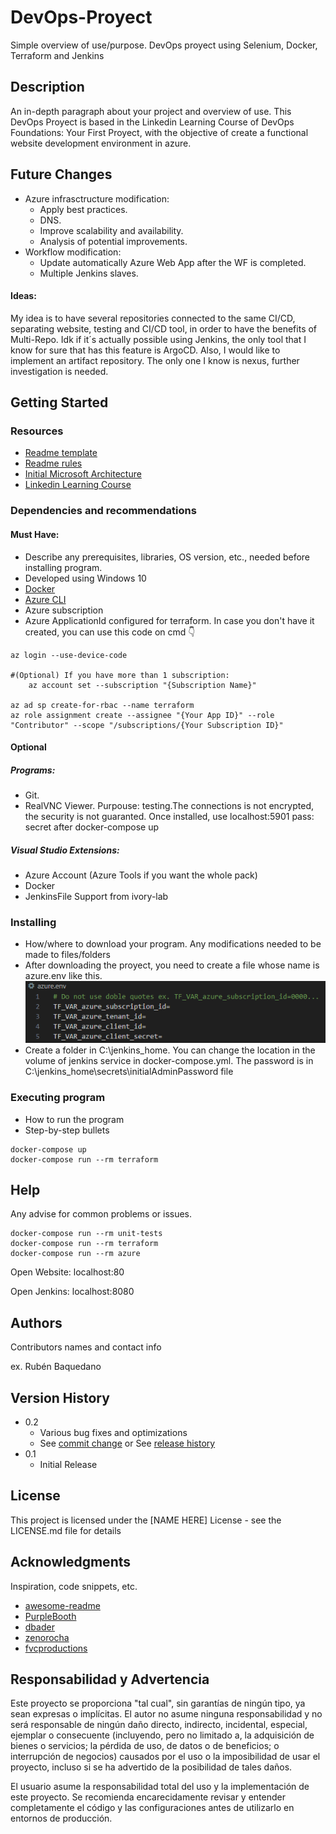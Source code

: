# DevOps-Proyect

Simple overview of use/purpose.
DevOps proyect using Selenium, Docker, Terraform and Jenkins

## Description

An in-depth paragraph about your project and overview of use.
This DevOps Proyect is based in the Linkedin Learning Course of DevOps Foundations: Your First Proyect, with the objective of create a functional website development environment in azure.


## Future Changes

* Azure infrasctructure modification:
    * Apply best practices.
    * DNS.
    * Improve scalability and availability.
    * Analysis of potential improvements.
* Workflow modification:
    * Update automatically Azure Web App after the WF is completed.
    * Multiple Jenkins slaves.

#### Ideas:
My idea is to have several repositories connected to the same CI/CD, separating website, testing and CI/CD tool, in order to have the benefits of Multi-Repo.
Idk if it´s actually possible using Jenkins, the only tool that I know for sure that has this feature is ArgoCD.
Also, I would like to implement an artifact repository. The only one I know is nexus, further investigation is needed.

## Getting Started

### Resources

* [Readme template](https://gist.github.com/DomPizzie/7a5ff55ffa9081f2de27c315f5018afc)
* [Readme rules](https://www.freecodecamp.org/news/how-to-write-a-good-readme-file/)
* [Initial Microsoft Architecture](https://learn.microsoft.com/es-es/azure/architecture/web-apps/idea/scalable-ecommerce-web-app)
* [Linkedin Learning Course](https://www.linkedin.com/learning/devops-foundations-your-first-project)

### Dependencies and recommendations
#### Must Have:
* Describe any prerequisites, libraries, OS version, etc., needed before installing program.
* Developed using Windows 10
* [Docker](https://www.docker.com/products/docker-desktop/)
* [Azure CLI](https://learn.microsoft.com/es-es/cli/azure/install-azure-cli-windows?tabs=azure-cli)
* Azure subscription
* Azure ApplicationId configured for terraform. In case you don't have it created, you can use this code on cmd :point_down:
```
az login --use-device-code

#(Optional) If you have more than 1 subscription:
    az account set --subscription "{Subscription Name}"

az ad sp create-for-rbac --name terraform
az role assignment create --assignee "{Your App ID}" --role "Contributor" --scope "/subscriptions/{Your Subscription ID}"
```

#### Optional
##### Programs:
* Git. 
* RealVNC Viewer. Purpouse: testing.The connections is not encrypted, the security is not guaranted. Once installed, use localhost:5901 pass: secret after docker-compose up
##### Visual Studio Extensions:
* Azure Account (Azure Tools if you want the whole pack)
* Docker
* JenkinsFile Support from ivory-lab


### Installing

* How/where to download your program. Any modifications needed to be made to files/folders
* After downloading the proyect, you need to create a file whose name is azure.env like this.
![Image Alt text](/images/azure.env.PNG)
* Create a folder in C:\jenkins_home. You can change the location in the volume of jenkins service in docker-compose.yml. The password is in C:\jenkins_home\secrets\initialAdminPassword file

### Executing program

* How to run the program
* Step-by-step bullets
```
docker-compose up
docker-compose run --rm terraform
```

## Help

Any advise for common problems or issues.
```
docker-compose run --rm unit-tests
docker-compose run --rm terraform
docker-compose run --rm azure
```
Open Website:
localhost:80

Open Jenkins:
localhost:8080

## Authors

Contributors names and contact info

ex. Rubén Baquedano


## Version History

* 0.2
    * Various bug fixes and optimizations
    * See [commit change]() or See [release history]()
* 0.1
    * Initial Release

## License

This project is licensed under the [NAME HERE] License - see the LICENSE.md file for details

## Acknowledgments

Inspiration, code snippets, etc.
* [awesome-readme](https://github.com/matiassingers/awesome-readme)
* [PurpleBooth](https://gist.github.com/PurpleBooth/109311bb0361f32d87a2)
* [dbader](https://github.com/dbader/readme-template)
* [zenorocha](https://gist.github.com/zenorocha/4526327)
* [fvcproductions](https://gist.github.com/fvcproductions/1bfc2d4aecb01a834b46)


## Responsabilidad y Advertencia

Este proyecto se proporciona "tal cual", sin garantías de ningún tipo, ya sean expresas o implícitas. El autor no asume ninguna responsabilidad y no será responsable de ningún daño directo, indirecto, incidental, especial, ejemplar o consecuente (incluyendo, pero no limitado a, la adquisición de bienes o servicios; la pérdida de uso, de datos o de beneficios; o interrupción de negocios) causados por el uso o la imposibilidad de usar el proyecto, incluso si se ha advertido de la posibilidad de tales daños.

El usuario asume la responsabilidad total del uso y la implementación de este proyecto. Se recomienda encarecidamente revisar y entender completamente el código y las configuraciones antes de utilizarlo en entornos de producción.

<!-- En caso de dudas o inquietudes, se anima a los usuarios a ponerse en contacto con el autor del proyecto antes de proceder con la implementación. -->